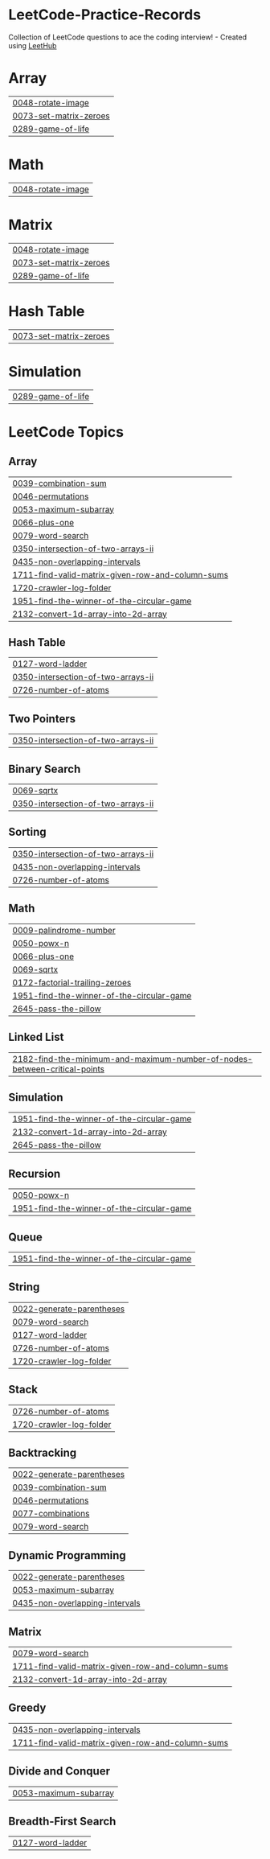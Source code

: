 # LeetCode-Practice-Records
Collection of LeetCode questions to ace the coding interview! - Created using [LeetHub](https://github.com/QasimWani/LeetHub)


# Array
|  |
| ------- |
| [0048-rotate-image](https://github.com/haoping0901/LeetCode-Practice-Records/tree/master/0048-rotate-image) |
| [0073-set-matrix-zeroes](https://github.com/haoping0901/LeetCode-Practice-Records/tree/master/0073-set-matrix-zeroes) |
| [0289-game-of-life](https://github.com/haoping0901/LeetCode-Practice-Records/tree/master/0289-game-of-life) |
# Math
|  |
| ------- |
| [0048-rotate-image](https://github.com/haoping0901/LeetCode-Practice-Records/tree/master/0048-rotate-image) |
# Matrix
|  |
| ------- |
| [0048-rotate-image](https://github.com/haoping0901/LeetCode-Practice-Records/tree/master/0048-rotate-image) |
| [0073-set-matrix-zeroes](https://github.com/haoping0901/LeetCode-Practice-Records/tree/master/0073-set-matrix-zeroes) |
| [0289-game-of-life](https://github.com/haoping0901/LeetCode-Practice-Records/tree/master/0289-game-of-life) |
# Hash Table
|  |
| ------- |
| [0073-set-matrix-zeroes](https://github.com/haoping0901/LeetCode-Practice-Records/tree/master/0073-set-matrix-zeroes) |
# Simulation
|  |
| ------- |
| [0289-game-of-life](https://github.com/haoping0901/LeetCode-Practice-Records/tree/master/0289-game-of-life) |
<!---LeetCode Topics Start-->
# LeetCode Topics
## Array
|  |
| ------- |
| [0039-combination-sum](https://github.com/haoping0901/LeetCode-Practice-Records/tree/master/0039-combination-sum) |
| [0046-permutations](https://github.com/haoping0901/LeetCode-Practice-Records/tree/master/0046-permutations) |
| [0053-maximum-subarray](https://github.com/haoping0901/LeetCode-Practice-Records/tree/master/0053-maximum-subarray) |
| [0066-plus-one](https://github.com/haoping0901/LeetCode-Practice-Records/tree/master/0066-plus-one) |
| [0079-word-search](https://github.com/haoping0901/LeetCode-Practice-Records/tree/master/0079-word-search) |
| [0350-intersection-of-two-arrays-ii](https://github.com/haoping0901/LeetCode-Practice-Records/tree/master/0350-intersection-of-two-arrays-ii) |
| [0435-non-overlapping-intervals](https://github.com/haoping0901/LeetCode-Practice-Records/tree/master/0435-non-overlapping-intervals) |
| [1711-find-valid-matrix-given-row-and-column-sums](https://github.com/haoping0901/LeetCode-Practice-Records/tree/master/1711-find-valid-matrix-given-row-and-column-sums) |
| [1720-crawler-log-folder](https://github.com/haoping0901/LeetCode-Practice-Records/tree/master/1720-crawler-log-folder) |
| [1951-find-the-winner-of-the-circular-game](https://github.com/haoping0901/LeetCode-Practice-Records/tree/master/1951-find-the-winner-of-the-circular-game) |
| [2132-convert-1d-array-into-2d-array](https://github.com/haoping0901/LeetCode-Practice-Records/tree/master/2132-convert-1d-array-into-2d-array) |
## Hash Table
|  |
| ------- |
| [0127-word-ladder](https://github.com/haoping0901/LeetCode-Practice-Records/tree/master/0127-word-ladder) |
| [0350-intersection-of-two-arrays-ii](https://github.com/haoping0901/LeetCode-Practice-Records/tree/master/0350-intersection-of-two-arrays-ii) |
| [0726-number-of-atoms](https://github.com/haoping0901/LeetCode-Practice-Records/tree/master/0726-number-of-atoms) |
## Two Pointers
|  |
| ------- |
| [0350-intersection-of-two-arrays-ii](https://github.com/haoping0901/LeetCode-Practice-Records/tree/master/0350-intersection-of-two-arrays-ii) |
## Binary Search
|  |
| ------- |
| [0069-sqrtx](https://github.com/haoping0901/LeetCode-Practice-Records/tree/master/0069-sqrtx) |
| [0350-intersection-of-two-arrays-ii](https://github.com/haoping0901/LeetCode-Practice-Records/tree/master/0350-intersection-of-two-arrays-ii) |
## Sorting
|  |
| ------- |
| [0350-intersection-of-two-arrays-ii](https://github.com/haoping0901/LeetCode-Practice-Records/tree/master/0350-intersection-of-two-arrays-ii) |
| [0435-non-overlapping-intervals](https://github.com/haoping0901/LeetCode-Practice-Records/tree/master/0435-non-overlapping-intervals) |
| [0726-number-of-atoms](https://github.com/haoping0901/LeetCode-Practice-Records/tree/master/0726-number-of-atoms) |
## Math
|  |
| ------- |
| [0009-palindrome-number](https://github.com/haoping0901/LeetCode-Practice-Records/tree/master/0009-palindrome-number) |
| [0050-powx-n](https://github.com/haoping0901/LeetCode-Practice-Records/tree/master/0050-powx-n) |
| [0066-plus-one](https://github.com/haoping0901/LeetCode-Practice-Records/tree/master/0066-plus-one) |
| [0069-sqrtx](https://github.com/haoping0901/LeetCode-Practice-Records/tree/master/0069-sqrtx) |
| [0172-factorial-trailing-zeroes](https://github.com/haoping0901/LeetCode-Practice-Records/tree/master/0172-factorial-trailing-zeroes) |
| [1951-find-the-winner-of-the-circular-game](https://github.com/haoping0901/LeetCode-Practice-Records/tree/master/1951-find-the-winner-of-the-circular-game) |
| [2645-pass-the-pillow](https://github.com/haoping0901/LeetCode-Practice-Records/tree/master/2645-pass-the-pillow) |
## Linked List
|  |
| ------- |
| [2182-find-the-minimum-and-maximum-number-of-nodes-between-critical-points](https://github.com/haoping0901/LeetCode-Practice-Records/tree/master/2182-find-the-minimum-and-maximum-number-of-nodes-between-critical-points) |
## Simulation
|  |
| ------- |
| [1951-find-the-winner-of-the-circular-game](https://github.com/haoping0901/LeetCode-Practice-Records/tree/master/1951-find-the-winner-of-the-circular-game) |
| [2132-convert-1d-array-into-2d-array](https://github.com/haoping0901/LeetCode-Practice-Records/tree/master/2132-convert-1d-array-into-2d-array) |
| [2645-pass-the-pillow](https://github.com/haoping0901/LeetCode-Practice-Records/tree/master/2645-pass-the-pillow) |
## Recursion
|  |
| ------- |
| [0050-powx-n](https://github.com/haoping0901/LeetCode-Practice-Records/tree/master/0050-powx-n) |
| [1951-find-the-winner-of-the-circular-game](https://github.com/haoping0901/LeetCode-Practice-Records/tree/master/1951-find-the-winner-of-the-circular-game) |
## Queue
|  |
| ------- |
| [1951-find-the-winner-of-the-circular-game](https://github.com/haoping0901/LeetCode-Practice-Records/tree/master/1951-find-the-winner-of-the-circular-game) |
## String
|  |
| ------- |
| [0022-generate-parentheses](https://github.com/haoping0901/LeetCode-Practice-Records/tree/master/0022-generate-parentheses) |
| [0079-word-search](https://github.com/haoping0901/LeetCode-Practice-Records/tree/master/0079-word-search) |
| [0127-word-ladder](https://github.com/haoping0901/LeetCode-Practice-Records/tree/master/0127-word-ladder) |
| [0726-number-of-atoms](https://github.com/haoping0901/LeetCode-Practice-Records/tree/master/0726-number-of-atoms) |
| [1720-crawler-log-folder](https://github.com/haoping0901/LeetCode-Practice-Records/tree/master/1720-crawler-log-folder) |
## Stack
|  |
| ------- |
| [0726-number-of-atoms](https://github.com/haoping0901/LeetCode-Practice-Records/tree/master/0726-number-of-atoms) |
| [1720-crawler-log-folder](https://github.com/haoping0901/LeetCode-Practice-Records/tree/master/1720-crawler-log-folder) |
## Backtracking
|  |
| ------- |
| [0022-generate-parentheses](https://github.com/haoping0901/LeetCode-Practice-Records/tree/master/0022-generate-parentheses) |
| [0039-combination-sum](https://github.com/haoping0901/LeetCode-Practice-Records/tree/master/0039-combination-sum) |
| [0046-permutations](https://github.com/haoping0901/LeetCode-Practice-Records/tree/master/0046-permutations) |
| [0077-combinations](https://github.com/haoping0901/LeetCode-Practice-Records/tree/master/0077-combinations) |
| [0079-word-search](https://github.com/haoping0901/LeetCode-Practice-Records/tree/master/0079-word-search) |
## Dynamic Programming
|  |
| ------- |
| [0022-generate-parentheses](https://github.com/haoping0901/LeetCode-Practice-Records/tree/master/0022-generate-parentheses) |
| [0053-maximum-subarray](https://github.com/haoping0901/LeetCode-Practice-Records/tree/master/0053-maximum-subarray) |
| [0435-non-overlapping-intervals](https://github.com/haoping0901/LeetCode-Practice-Records/tree/master/0435-non-overlapping-intervals) |
## Matrix
|  |
| ------- |
| [0079-word-search](https://github.com/haoping0901/LeetCode-Practice-Records/tree/master/0079-word-search) |
| [1711-find-valid-matrix-given-row-and-column-sums](https://github.com/haoping0901/LeetCode-Practice-Records/tree/master/1711-find-valid-matrix-given-row-and-column-sums) |
| [2132-convert-1d-array-into-2d-array](https://github.com/haoping0901/LeetCode-Practice-Records/tree/master/2132-convert-1d-array-into-2d-array) |
## Greedy
|  |
| ------- |
| [0435-non-overlapping-intervals](https://github.com/haoping0901/LeetCode-Practice-Records/tree/master/0435-non-overlapping-intervals) |
| [1711-find-valid-matrix-given-row-and-column-sums](https://github.com/haoping0901/LeetCode-Practice-Records/tree/master/1711-find-valid-matrix-given-row-and-column-sums) |
## Divide and Conquer
|  |
| ------- |
| [0053-maximum-subarray](https://github.com/haoping0901/LeetCode-Practice-Records/tree/master/0053-maximum-subarray) |
## Breadth-First Search
|  |
| ------- |
| [0127-word-ladder](https://github.com/haoping0901/LeetCode-Practice-Records/tree/master/0127-word-ladder) |
<!---LeetCode Topics End-->